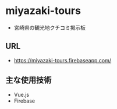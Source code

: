 # miyazaki-tours
- 宮崎県の観光地クチコミ掲示板

## URL
- https://miyazaki-tours.firebaseapp.com/

## 主な使用技術
- Vue.js
- Firebase